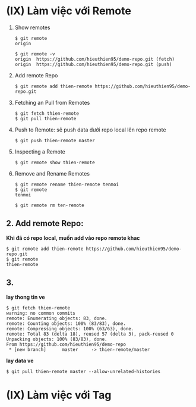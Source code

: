# (IX) Làm việc với Remote
1. Show remotes
   ```
   $ git remote
   origin
   
   $ git remote -v
   origin  https://github.com/hieuthien95/demo-repo.git (fetch)
   origin  https://github.com/hieuthien95/demo-repo.git (push)
   ```
2. Add remote Repo
   ```
   $ git remote add thien-remote https://github.com/hieuthien95/demo-repo.git
   ```
3. Fetching an Pull from Remotes
   ```
   $ git fetch thien-remote
   $ git pull thien-remote
   ```
4. Push to Remote: sẽ push data dưới repo local lên repo remote
   ```
   $ git push thien-remote master
   ```
5. Inspecting a Remote
   ```
   $ git remote show thien-remote
   ```
6. Remove and Rename Remotes
   ```
   $ git remote rename thien-remote tenmoi
   $ git remote
   tenmoi

   $ git remote rm ten-remote
   ```

## 2. Add remote Repo:
__Khi đã có repo local, muốn add vào repo remote khac__
```
$ git remote add thien-remote https://github.com/hieuthien95/demo-repo.git
$ git remote
thien-remote
```

## 3. 
__lay thong tin ve__
```
$ git fetch thien-remote
warning: no common commits
remote: Enumerating objects: 83, done.
remote: Counting objects: 100% (83/83), done.
remote: Compressing objects: 100% (63/63), done.
remote: Total 83 (delta 18), reused 57 (delta 3), pack-reused 0
Unpacking objects: 100% (83/83), done.
From https://github.com/hieuthien95/demo-repo
 * [new branch]      master     -> thien-remote/master
```
__lay data ve__
```
$ git pull thien-remote master --allow-unrelated-histories
```

# (IX) Làm việc với Tag






